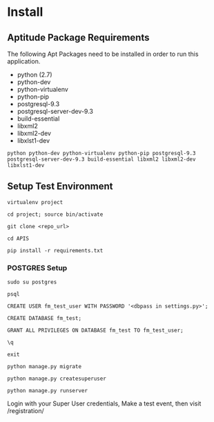 # Install

## Aptitude Package Requirements

The following Apt Packages need to be installed in order to run this application.

* python (2.7)
* python-dev
* python-virtualenv
* python-pip
* postgresql-9.3
* postgresql-server-dev-9.3
* build-essential
* libxml2
* libxml2-dev
* libxlst1-dev

`python python-dev python-virtualenv python-pip postgresql-9.3 postgresql-server-dev-9.3 build-essential libxml2 libxml2-dev libxlst1-dev`

## Setup Test Environment

`virtualenv project`

`cd project; source bin/activate`

`git clone <repo_url>`

`cd APIS`

`pip install -r requirements.txt`

### POSTGRES Setup

`sudo su postgres`

`psql`

`CREATE USER fm_test_user WITH PASSWORD '<dbpass in settings.py>';`

`CREATE DATABASE fm_test;`

`GRANT ALL PRIVILEGES ON DATABASE fm_test TO fm_test_user;`

`\q`

`exit`

`python manage.py migrate`

`python manage.py createsuperuser`

`python manage.py runserver`

Login with your Super User credentials, Make a test event, then visit /registration/
